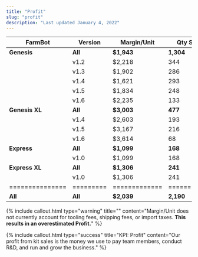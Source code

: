 ```yaml
---
title: "Profit"
slug: "profit"
description: "Last updated January 4, 2022"
---
```



|FarmBot        |Version  |Margin/Unit  |Qty Sold   |Total Profit    |
|---------------|---------|-------------|-----------|----------------|
|**Genesis**    |**All**  |**$1,943**   |**1,304**  |**$2,534,004**
|               |v1.2     |$2,218       |344        |$762,992
|               |v1.3     |$1,902       |286        |$543,972
|               |v1.4     |$1,621       |293        |$474,953
|               |v1.5     |$1,834       |248        |$454,832
|               |v1.6     |$2,235       |133        |$297,255
|**Genesis XL** |**All**  |**$3,003**   |**477**    |**$1,432,203**
|               |v1.4     |$2,603       |193        |$502,379
|               |v1.5     |$3,167       |216        |$684,072
|               |v1.6     |$3,614       |68         |$245,752
|**Express**    |**All**  |**$1,099**   |**168**    |**$184,632**
|               |v1.0     |$1,099       |168        |$184,632
|**Express XL** |**All**  |**$1,306**   |**241**    |**$314,746**
|               |v1.0     |$1,306       |241        |$314,746
|===============|=========|=============|===========|================|
|**All**        |**All**  |**$2,039**   |**2,190**  |**$4,465,585**

{%
include callout.html
type="warning"
title=""
content="Margin/Unit does not currently account for tooling fees, shipping fees, or import taxes. **This results in an overestimated Profit.**"
%}

{%
include callout.html
type="success"
title="KPI: Profit"
content="Our profit from kit sales is the money we use to pay team members, conduct R&D, and run and grow the business."
%}

